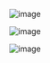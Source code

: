 ![image](https://github.com/user-attachments/assets/b8d55915-40c3-4375-9119-113a147ee196)

![image](https://github.com/user-attachments/assets/0a693a01-f62b-428c-b47d-ceb63a1e189a)

![image](https://github.com/user-attachments/assets/a04dc093-d585-4015-80ee-4c1338c4a065)
